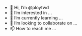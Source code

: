 - 👋 Hi, I’m @ploytwd
- 👀 I’m interested in ...
- 🌱 I’m currently learning ...
- 💞️ I’m looking to collaborate on ...
- 📫 How to reach me ...

<!---
ploytwd/ploytwd is a ✨ special ✨ repository because its `README.md` (this file) appears on your GitHub profile.
You can click the Preview link to take a look at your changes.
--->
